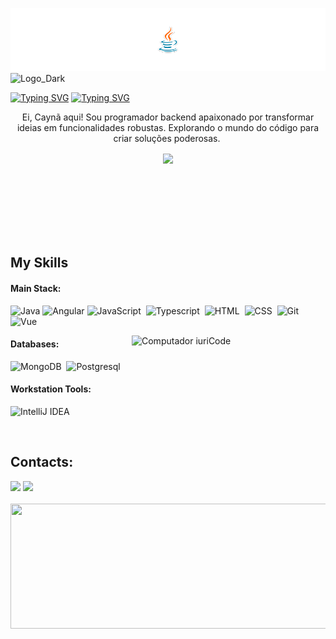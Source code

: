 


![Logo_Light](./java_light.png#gh-light-mode-only)
![Logo_Dark](./java_2#gh-dark-mode-only)


 [![Typing SVG](https://readme-typing-svg.herokuapp.com/?&color=1f2328&background=ffff&size=50&center=true&vCenter=true&width=1000&height=200&lines=Hello,+I+am+Not;I+am+19+years+old;Born+in+Brazil;Be+Welcome!+:%29)](https://git.io/typing-svg#gh-light-mode-only)
 [![Typing SVG](https://readme-typing-svg.herokuapp.com/?&color=ffff&background=0d1117&size=50&center=true&vCenter=true&width=1000&height=200&lines=Hello,+I+am+Not;I+am+19+years+old;Born+in+Brazil;Be+Welcome!+:%29)](https://git.io/typing-svg#gh-dark-mode-only)

 

 


<p align="center" style="fonte-size:30px">Ei, Caynã aqui! Sou programador backend apaixonado por transformar ideias em funcionalidades robustas. Explorando o mundo do código para criar soluções poderosas.&nbsp;

<div  align="center" style="margin-bottom:100px">
<img width=55% align="center"  src="https://github-readme-streak-stats.herokuapp.com?user=DevN0t&theme=white&mode=monthly" />
 </div>

 
 &nbsp;
 &nbsp;

## My Skills

#### Main Stack:
![Java](https://img.shields.io/badge/java-%23ED8B00.svg?style=for-the-badge&logo=openjdk&logoColor=white)
![Angular](https://img.shields.io/badge/angular-%23DD0031.svg?style=for-the-badge&logo=angular&logoColor=white)
![JavaScript](https://img.shields.io/badge/JavaScript-F7DF1E?style=for-the-badge&logo=javascript&logoColor=black)&nbsp;
![Typescript](https://img.shields.io/badge/TypeScript-007ACC?style=for-the-badge&logo=typescript&logoColor=white)&nbsp;
![HTML](https://img.shields.io/badge/HTML5-E34F26?style=for-the-badge&logo=html5&logoColor=white)&nbsp;
![CSS](https://img.shields.io/badge/CSS3-1572B6?style=for-the-badge&logo=css3&logoColor=white)&nbsp;
![Git](https://img.shields.io/badge/GIT-E44C30?style=for-the-badge&logo=git&logoColor=white)&nbsp;
![Vue](https://img.shields.io/badge/Vue%20js-35495E?style=for-the-badge&logo=vuedotjs&logoColor=4FC08D)&nbsp;

<img src="https://img1.picmix.com/output/stamp/normal/9/3/8/2/1652839_4669e.gif" min-width="310px" max-width="310px" width="310px" align="right" alt="Computador iuriCode">

#### Databases:

![MongoDB](https://img.shields.io/badge/MongoDB-4EA94B?style=for-the-badge&logo=mongodb&logoColor=white)&nbsp;
![Postgresql](https://img.shields.io/badge/PostgreSQL-316192?style=for-the-badge&logo=postgresql&logoColor=white)&nbsp;

#### Workstation Tools:

![IntelliJ IDEA](https://img.shields.io/badge/IntelliJIDEA-000000.svg?style=for-the-badge&logo=intellij-idea&logoColor=white)

&nbsp;
&nbsp;

## Contacts:

<div> 
</a>
<a href = "mailto:contato.D3vN0t@proton.me"> <img src="https://img.shields.io/badge/-Gmail-%23333?style=for-the-badge&logo=gmail&logoColor=white" target="_blank"></a>
<a href="https://www.linkedin.com/in/cayn%C3%A3mariano/" target="_blank"><img href="https://www.linkedin.com/in/cayn%C3%A3mariano/" src="https://img.shields.io/badge/-LinkedIn-%230077B5?style=for-the-badge&logo=linkedin&logoColor=white"  target="_blank"></a> 
</div>&nbsp;&nbsp;
  
  
 <img width=1000px height=200px src="https://cdn.discordapp.com/attachments/1046903091561234545/1145866733811417108/Untitled_design.png"/>
